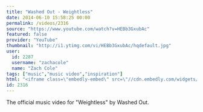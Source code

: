 ```yaml
---
title: "Washed Out - Weightless"
date: 2014-06-10 15:58:25 00:00
permalink: /videos/2316
source: "https://www.youtube.com/watch?v=HEBb3GxubAc"
featured: false
provider: "YouTube"
thumbnail: "http://i1.ytimg.com/vi/HEBb3GxubAc/hqdefault.jpg"
user:
  id: 2287
  username: "zachacole"
  name: "Zach Cole"
tags: ["music","music video","inspiration"]
html: "<iframe class=\"embedly-embed\" src=\"//cdn.embedly.com/widgets/media.html?src=http%3A%2F%2Fwww.youtube.com%2Fembed%2FHEBb3GxubAc%3Fwmode%3Dtransparent%26feature%3Doembed&wmode=transparent&url=http%3A%2F%2Fwww.youtube.com%2Fwatch%3Fv%3DHEBb3GxubAc&image=http%3A%2F%2Fi1.ytimg.com%2Fvi%2FHEBb3GxubAc%2Fhqdefault.jpg&key=daaebf4d9cdd46779200162d0ca86e20&type=text%2Fhtml&schema=youtube\" width=\"854\" height=\"480\" scrolling=\"no\" frameborder=\"0\" allowfullscreen></iframe>"
id: 2316
---
```


The official music video for "Weightless" by Washed Out.